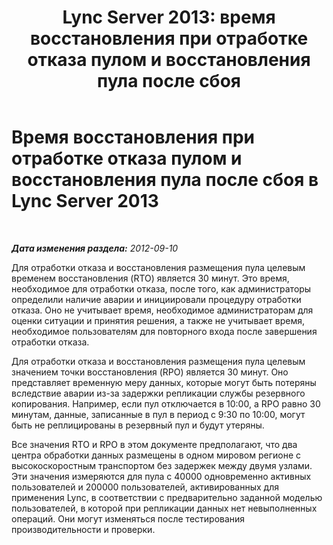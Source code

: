 ﻿---
title: 'Lync Server 2013: время восстановления при отработке отказа пулом и восстановления пула после сбоя'
TOCTitle: Время восстановления при отработке отказа пулом и восстановления пула после сбоя
ms:assetid: 902c658f-8442-4d0d-b3ad-bf795ecd550d
ms:mtpsurl: https://technet.microsoft.com/ru-ru/library/JJ205079(v=OCS.15)
ms:contentKeyID: 49310504
ms.date: 05/19/2016
mtps_version: v=OCS.15
ms.translationtype: HT
---

# Время восстановления при отработке отказа пулом и восстановления пула после сбоя в Lync Server 2013

 

_**Дата изменения раздела:** 2012-09-10_

Для отработки отказа и восстановления размещения пула целевым временем восстановления (RTO) является 30 минут. Это время, необходимое для отработки отказа, после того, как администраторы определили наличие аварии и инициировали процедуру отработки отказа. Оно не учитывает время, необходимое администраторам для оценки ситуации и принятия решения, а также не учитывает время, необходимое пользователям для повторного входа после завершения отработки отказа.

Для отработки отказа и восстановления размещения пула целевым значением точки восстановления (RPO) является 30 минут. Оно представляет временную меру данных, которые могут быть потеряны вследствие аварии из-за задержки репликации службы резервного копирования. Например, если пул отключается в 10:00, а RPO равно 30 минутам, данные, записанные в пул в период с 9:30 по 10:00, могут быть не реплицированы в резервный пул и будут утеряны.

Все значения RTO и RPO в этом документе предполагают, что два центра обработки данных размещены в одном мировом регионе с высокоскоростным транспортом без задержек между двумя узлами. Эти значения измеряются для пула с 40000 одновременно активных пользователей и 200000 пользователей, активированных для применения Lync, в соответствии с предварительно заданной моделью пользователей, в которой при репликации данных нет невыполненных операций. Они могут изменяться после тестирования производительности и проверки.

